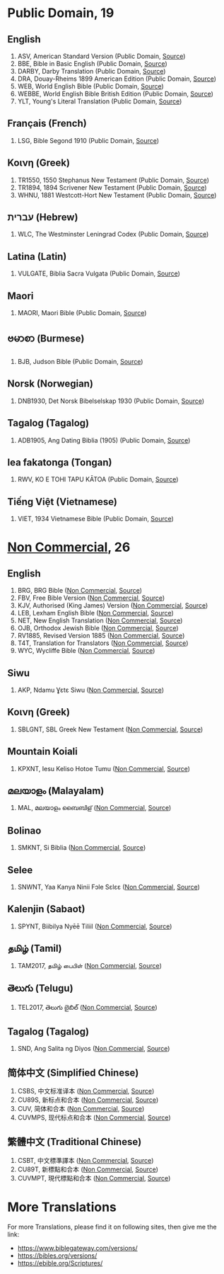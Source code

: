 # Public Domain, 19
## English
1. ASV, American Standard Version (Public Domain, [Source](https://www.biblegateway.com/versions/American-Standard-Version-ASV-Bible/))
1. BBE, Bible in Basic English (Public Domain, [Source](https://ebible.org/Scriptures/details.php?id=engBBE))
1. DARBY, Darby Translation (Public Domain, [Source](https://www.biblegateway.com/versions/Darby-Translation-Bible/))
1. DRA, Douay-Rheims 1899 American Edition (Public Domain, [Source](https://www.biblegateway.com/versions/Douay-Rheims-1899-American-Edition-DRA-Bible/))
1. WEB, World English Bible (Public Domain, [Source](https://ebible.org/Scriptures/details.php?id=eng-web))
1. WEBBE, World English Bible British Edition (Public Domain, [Source](https://ebible.org/Scriptures/details.php?id=eng-webbe))
1. YLT, Young's Literal Translation (Public Domain, [Source](https://www.biblegateway.com/versions/Youngs-Literal-Translation-YLT-Bible/))
## Français (French)
1. LSG, Bible Segond 1910 (Public Domain, [Source](https://app.thedigitalbiblelibrary.org/entry?id=2ef4ad5622cfd98b))
## Κοινη (Greek)
1. TR1550, 1550 Stephanus New Testament (Public Domain, [Source](https://www.biblegateway.com/versions/1550-Stephanus-Greek-New-Testament-TR1550/))
1. TR1894, 1894 Scrivener New Testament (Public Domain, [Source](https://www.biblegateway.com/versions/1894-Scrivener-Greek-New-Testament-TR1894/))
1. WHNU, 1881 Westcott-Hort New Testament (Public Domain, [Source](https://www.biblegateway.com/versions/1881-Westcott-Hort-Greek-New-Testament-WHNU/))
## עברית (Hebrew)
1. WLC, The Westminster Leningrad Codex (Public Domain, [Source](https://www.biblegateway.com/versions/The-Westminster-Leningrad-Codex-WLC/))
## Latina (Latin)
1. VULGATE, Biblia Sacra Vulgata (Public Domain, [Source](https://www.biblegateway.com/versions/Biblia-Sacra-Vulgata-VULGATE/))
## Maori
1. MAORI, Maori Bible (Public Domain, [Source](https://www.biblegateway.com/versions/Maori-Bible/))
## ဗမာစာ (Burmese)
1. BJB, Judson Bible (Public Domain, [Source](https://bibles.org/versions/mya-BJB))
## Norsk (Norwegian)
1. DNB1930, Det Norsk Bibelselskap 1930 (Public Domain, [Source](https://www.biblegateway.com/versions/Det-Norsk-Bibelselskap-1930-DNB1930/))
## Tagalog (Tagalog)
1. ADB1905, Ang Dating Biblia (1905) (Public Domain, [Source](https://www.biblegateway.com/versions/Ang-Dating-Biblia-1905-ADB1905/))
## lea fakatonga (Tongan)
1. RWV, KO E TOHI TAPU KĀTOA (Public Domain, [Source](https://ebible.org/Scriptures/details.php?id=ton))
## Tiếng Việt (Vietnamese)
1. VIET, 1934 Vietnamese Bible (Public Domain, [Source](https://www.biblegateway.com/versions/1934-Vietnamese-Bible-VIET/))
# [Non Commercial](https://github.com/dove-bible/permissions/blob/master/GRANTED.md), 26
## English
1. BRG, BRG Bible ([Non Commercial](https://github.com/dove-bible/permissions/blob/master/GRANTED.md), [Source](https://www.biblegateway.com/versions/BRG-Bible/))
1. FBV, Free Bible Version ([Non Commercial](https://github.com/dove-bible/permissions/blob/master/GRANTED.md), [Source](https://ebible.org/Scriptures/details.php?id=engfbv))
1. KJV, Authorised (King James) Version ([Non Commercial](https://github.com/dove-bible/permissions/blob/master/GRANTED.md), [Source](https://github.com/dove-bible/kjv))
1. LEB, Lexham English Bible ([Non Commercial](https://github.com/dove-bible/permissions/blob/master/GRANTED.md), [Source](https://www.biblegateway.com/versions/Lexham-English-Bible-LEB/))
1. NET, New English Translation ([Non Commercial](https://github.com/dove-bible/permissions/blob/master/GRANTED.md), [Source](https://www.biblegateway.com/versions/New-English-Translation-NET-Bible/))
1. OJB, Orthodox Jewish Bible ([Non Commercial](https://github.com/dove-bible/permissions/blob/master/GRANTED.md), [Source](https://www.biblegateway.com/versions/Orthodox-Jewish-Bible-OJB/))
1. RV1885, Revised Version 1885 ([Non Commercial](https://github.com/dove-bible/permissions/blob/master/GRANTED.md), [Source](https://app.thedigitalbiblelibrary.org/entry?id=5b1d01d27b0fa5f9))
1. T4T, Translation for Translators ([Non Commercial](https://github.com/dove-bible/permissions/blob/master/GRANTED.md), [Source](https://ebible.org/Scriptures/details.php?id=eng-t4t))
1. WYC, Wycliffe Bible ([Non Commercial](https://github.com/dove-bible/permissions/blob/master/GRANTED.md), [Source](https://www.biblegateway.com/versions/Wycliffe-Bible-WYC/))
## Siwu
1. AKP, Ndamu Ɣɛtɛ Siwu ([Non Commercial](https://github.com/dove-bible/permissions/blob/master/GRANTED.md), [Source](https://app.thedigitalbiblelibrary.org/entry?id=d37a165ef0ea3f20))
## Κοινη (Greek)
1. SBLGNT, SBL Greek New Testament ([Non Commercial](https://github.com/dove-bible/permissions/blob/master/GRANTED.md), [Source](https://www.biblegateway.com/versions/SBL-Greek-New-Testament-SBLGNT/))
## Mountain Koiali
1. KPXNT, Iesu Keliso Hotoe Tumu ([Non Commercial](https://github.com/dove-bible/permissions/blob/master/GRANTED.md), [Source](https://app.thedigitalbiblelibrary.org/entry?id=3a429410aeeeedbb))
## മലയാളം (Malayalam)
1. MAL, മലയാളം ബൈബിള് ([Non Commercial](https://github.com/dove-bible/permissions/blob/master/GRANTED.md), [Source](https://ebible.org/Scriptures/details.php?id=mal))
## Bolinao
1. SMKNT, Si Biblia ([Non Commercial](https://github.com/dove-bible/permissions/blob/master/GRANTED.md), [Source](https://app.thedigitalbiblelibrary.org/entry?id=2a477198aeee3aae))
## Selee
1. SNWNT, Yaa Kanya Ninii Fɔle Sɛlɛɛ ([Non Commercial](https://github.com/dove-bible/permissions/blob/master/GRANTED.md), [Source](https://app.thedigitalbiblelibrary.org/entry?id=a91fc6613e36390f))
## Kalenjin (Sabaot)
1. SPYNT, Biibilya Nyēē Tiliil ([Non Commercial](https://github.com/dove-bible/permissions/blob/master/GRANTED.md), [Source](https://app.thedigitalbiblelibrary.org/entry?id=2970d792813aef73))
## தமிழ் (Tamil)
1. TAM2017, தமிழ் பைபிள் ([Non Commercial](https://github.com/dove-bible/permissions/blob/master/GRANTED.md), [Source](https://ebible.org/Scriptures/details.php?id=tam2017))
## తెలుగు (Telugu)
1. TEL2017, తెలుగు బైబిల్ ([Non Commercial](https://github.com/dove-bible/permissions/blob/master/GRANTED.md), [Source](https://ebible.org/Scriptures/details.php?id=tel2017))
## Tagalog (Tagalog)
1. SND, Ang Salita ng Diyos ([Non Commercial](https://github.com/dove-bible/permissions/blob/master/GRANTED.md), [Source](https://www.biblegateway.com/versions/Ang-Salita-ng-Diyos-SND/))
## 简体中文 (Simplified Chinese)
1. CSBS, 中文标准译本 ([Non Commercial](https://github.com/dove-bible/permissions/blob/master/GRANTED.md), [Source](https://www.globalbibleinitiative.org))
1. CU89S, 新标点和合本 ([Non Commercial](https://github.com/dove-bible/permissions/blob/master/GRANTED.md), [Source](https://github.com/dove-bible/cu89s))
1. CUV, 简体和合本 ([Non Commercial](https://github.com/dove-bible/permissions/blob/master/GRANTED.md), [Source](https://github.com/dove-bible/cuv))
1. CUVMPS, 现代标点和合本 ([Non Commercial](https://github.com/dove-bible/permissions/blob/master/GRANTED.md), [Source](https://www.globalbibleinitiative.org))
## 繁體中文 (Traditional Chinese)
1. CSBT, 中文標準譯本 ([Non Commercial](https://github.com/dove-bible/permissions/blob/master/GRANTED.md), [Source](https://www.globalbibleinitiative.org))
1. CU89T, 新標點和合本 ([Non Commercial](https://github.com/dove-bible/permissions/blob/master/GRANTED.md), [Source](https://github.com/dove-bible/cu89t))
1. CUVMPT, 現代標點和合本 ([Non Commercial](https://github.com/dove-bible/permissions/blob/master/GRANTED.md), [Source](https://www.globalbibleinitiative.org))
# More Translations
For more Translations, please find it on following sites, then give me the link:
- https://www.biblegateway.com/versions/
- https://bibles.org/versions/
- https://ebible.org/Scriptures/
